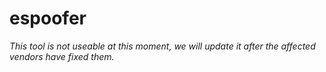 # espoofer

*This tool is not useable at this moment, we will update it after the affected vendors have fixed them.*

